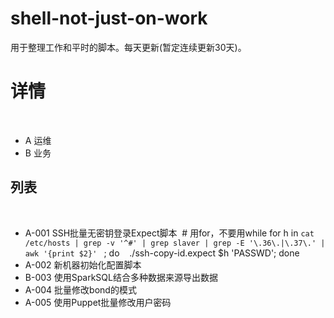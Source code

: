 # shell-not-just-on-work

用于整理工作和平时的脚本。每天更新(暂定连续更新30天)。
 
# 详情
 
* A 运维
* B 业务
 
## 列表 
 
* A-001 SSH批量无密钥登录Expect脚本
  # 用for，不要用while
  for h in `cat /etc/hosts | grep -v '^#' | grep slaver | grep -E '\.36\.|\.37\.' | awk '{print $2}' ` ; do 
    ./ssh-copy-id.expect $h 'PASSWD';
  done
* A-002 新机器初始化配置脚本
* B-003 使用SparkSQL结合多种数据来源导出数据
* A-004 批量修改bond的模式
* A-005 使用Puppet批量修改用户密码
